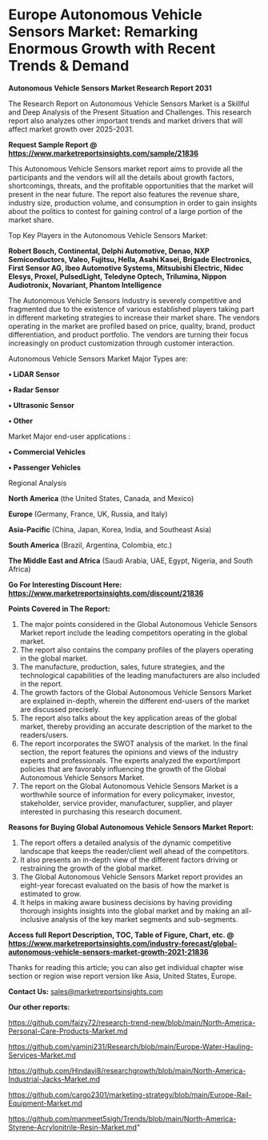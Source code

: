 # Europe Autonomous Vehicle Sensors Market: Remarking Enormous Growth with Recent Trends & Demand

<strong>Autonomous Vehicle Sensors Market Research Report 2031</strong>

The Research Report on Autonomous Vehicle Sensors Market is a Skillful and Deep Analysis of the Present Situation and Challenges. This research report also analyzes other important trends and market drivers that will affect market growth over 2025-2031.

<strong>Request Sample Report @ <a href=https://www.marketreportsinsights.com/sample/21836>https://www.marketreportsinsights.com/sample/21836</a></strong>

This Autonomous Vehicle Sensors market report aims to provide all the participants and the vendors will all the details about growth factors, shortcomings, threats, and the profitable opportunities that the market will present in the near future. The report also features the revenue share, industry size, production volume, and consumption in order to gain insights about the politics to contest for gaining control of a large portion of the market share.

Top Key Players in the Autonomous Vehicle Sensors Market:

<strong>Robert Bosch, Continental, Delphi Automotive, Denao, NXP Semiconductors, Valeo, Fujitsu, Hella, Asahi Kasei, Brigade Electronics, First Sensor AG, Ibeo Automotive Systems, Mitsubishi Electric, Nidec Elesys, Proxel, PulsedLight, Teledyne Optech, Trilumina, Nippon Audiotronix, Novariant, Phantom Intelligence</strong>

The Autonomous Vehicle Sensors Industry is severely competitive and fragmented due to the existence of various established players taking part in different marketing strategies to increase their market share. The vendors operating in the market are profiled based on price, quality, brand, product differentiation, and product portfolio. The vendors are turning their focus increasingly on product customization through customer interaction.

Autonomous Vehicle Sensors Market Major Types are:

<strong>• LiDAR Sensor

• Radar Sensor

• Ultrasonic Sensor

• Other</strong>

Market Major end-user applications :

<strong>• Commercial Vehicles

• Passenger Vehicles</strong>

Regional Analysis

</u><strong><b>North America</b></strong> (the United States, Canada, and Mexico)

<strong><b>Europe </b></strong>(Germany, France, UK, Russia, and Italy)

<strong><b>Asia-Pacific</b></strong> (China, Japan, Korea, India, and Southeast Asia)

<strong><b>South America</b></strong> (Brazil, Argentina, Colombia, etc.)

<strong><b>The Middle East and Africa</b></strong> (Saudi Arabia, UAE, Egypt, Nigeria, and South Africa)

<strong>Go For Interesting Discount Here: <a href=https://www.marketreportsinsights.com/discount/21836>https://www.marketreportsinsights.com/discount/21836</a></strong>

<strong>Points Covered in The Report:</strong>
<ol>
  <li>The major points considered in the Global Autonomous Vehicle Sensors Market report include the leading competitors operating in the global market.</li>
  <li>The report also contains the company profiles of the players operating in the global market.</li>
  <li>The manufacture, production, sales, future strategies, and the technological capabilities of the leading manufacturers are also included in the report.</li>
  <li>The growth factors of the Global Autonomous Vehicle Sensors Market are explained in-depth, wherein the different end-users of the market are discussed precisely.</li>
  <li>The report also talks about the key application areas of the global market, thereby providing an accurate description of the market to the readers/users.</li>
  <li>The report incorporates the SWOT analysis of the market. In the final section, the report features the opinions and views of the industry experts and professionals. The experts analyzed the export/import policies that are favorably influencing the growth of the Global Autonomous Vehicle Sensors Market.</li>
  <li>The report on the Global Autonomous Vehicle Sensors Market is a worthwhile source of information for every policymaker, investor, stakeholder, service provider, manufacturer, supplier, and player interested in purchasing this research document.</li>
</ol>
<strong>Reasons for Buying Global Autonomous Vehicle Sensors Market Report:</strong>

<ol>
  <li>The report offers a detailed analysis of the dynamic competitive landscape that keeps the reader/client well ahead of the competitors.</li>
  <li>It also presents an in-depth view of the different factors driving or restraining the growth of the global market.</li>
  <li>The Global Autonomous Vehicle Sensors Market report provides an eight-year forecast evaluated on the basis of how the market is estimated to grow.</li>
  <li>It helps in making aware business decisions by having providing thorough insights insights into the global market and by making an all-inclusive analysis of the key market segments and sub-segments.</li>
</ol>
<strong>Access full Report Description, TOC, Table of Figure, Chart, etc. @ <a href=https://www.marketreportsinsights.com/industry-forecast/global-autonomous-vehicle-sensors-market-growth-2021-21836>https://www.marketreportsinsights.com/industry-forecast/global-autonomous-vehicle-sensors-market-growth-2021-21836</a></strong>


Thanks for reading this article; you can also get individual chapter wise section or region wise report version like Asia, United States, Europe.

<strong>Contact Us:</strong>
sales@marketreportsinsights.com

<strong>Our other reports:</strong>

<a href=https://github.com/faizy72/research-trend-new/blob/main/North-America-Personal-Care-Products-Market.md>https://github.com/faizy72/research-trend-new/blob/main/North-America-Personal-Care-Products-Market.md</a>

<a href=https://github.com/yamini231/Research/blob/main/Europe-Water-Hauling-Services-Market.md>https://github.com/yamini231/Research/blob/main/Europe-Water-Hauling-Services-Market.md</a>

<a href=https://github.com/Hindavi8/researchgrowth/blob/main/North-America-Industrial-Jacks-Market.md>https://github.com/Hindavi8/researchgrowth/blob/main/North-America-Industrial-Jacks-Market.md</a>

<a href=https://github.com/cargo2301/marketing-strategy/blob/main/Europe-Rail-Equipment-Market.md>https://github.com/cargo2301/marketing-strategy/blob/main/Europe-Rail-Equipment-Market.md</a>

<a href=https://github.com/manmeet5sigh/Trends/blob/main/North-America-Styrene-Acrylonitrile-Resin-Market.md>https://github.com/manmeet5sigh/Trends/blob/main/North-America-Styrene-Acrylonitrile-Resin-Market.md</a>"
